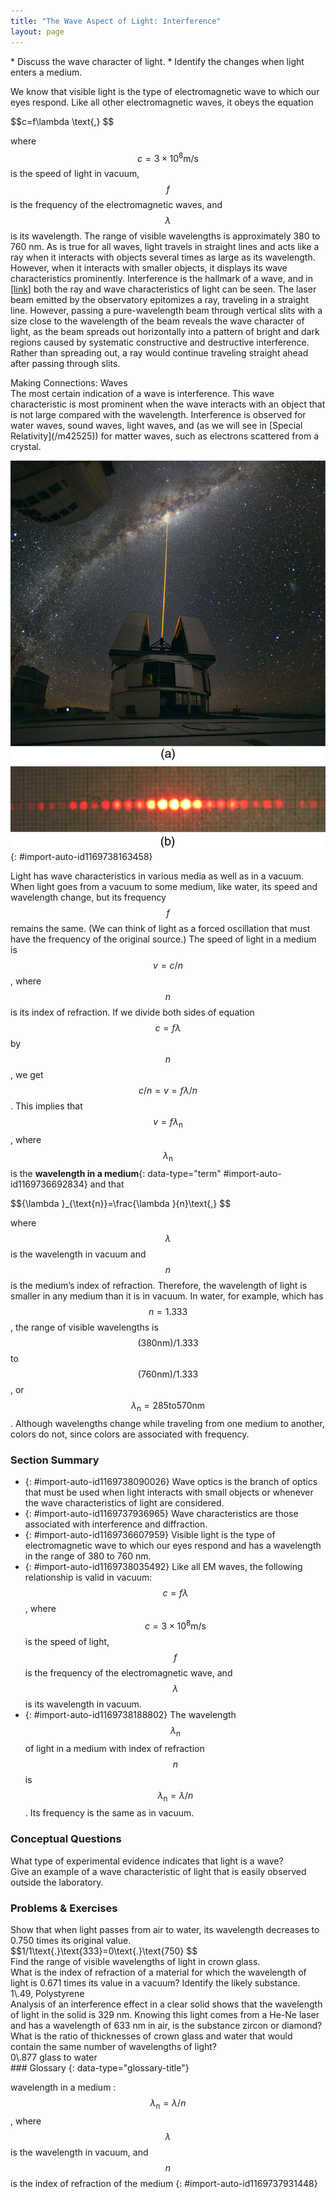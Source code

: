 ```yaml
---
title: "The Wave Aspect of Light: Interference"
layout: page
---
```



<div data-type="abstract" markdown="1">
* Discuss the wave character of light.
* Identify the changes when light enters a medium.

</div>

We know that visible light is the type of electromagnetic wave to which our eyes respond. Like all other electromagnetic waves, it obeys the equation

<div data-type="equation" id="eip-319">
 $$c=f\lambda \text{,} $$
</div>

where  $$c=3×{\text{10}}^{8} \text{m/s} $$
 is the speed of light in vacuum,  $$f $$
 is the frequency of the electromagnetic waves, and  $$\lambda  $$
 is its wavelength. The range of visible wavelengths is approximately 380 to 760 nm. As is true for all waves, light travels in straight lines and acts like a ray when it interacts with objects several times as large as its wavelength. However, when it interacts with smaller objects, it displays its wave characteristics prominently. Interference is the hallmark of a wave, and in [\[link\]](#import-auto-id1169738163458) both the ray and wave characteristics of light can be seen. The laser beam emitted by the observatory epitomizes a ray, traveling in a straight line. However, passing a pure-wavelength beam through vertical slits with a size close to the wavelength of the beam reveals the wave character of light, as the beam spreads out horizontally into a pattern of bright and dark regions caused by systematic constructive and destructive interference. Rather than spreading out, a ray would continue traveling straight ahead after passing through slits.

<div data-type="note" data-has-label="true" data-label="" markdown="1">
<div data-type="title">
Making Connections: Waves
</div>
The most certain indication of a wave is interference. This wave characteristic is most prominent when the wave interacts with an object that is not large compared with the wavelength. Interference is observed for water waves, sound waves, light waves, and (as we will see in [Special Relativity](/m42525)) for matter waves, such as electrons scattered from a crystal.

</div>

 ![Part a of the figure shows a thin bright orange laser beam emitted from an observatory traveling in a straight line up into a starry sky. Part b of the figure shows a horizontal pattern of orange red spots produced when a laser beam has passed through a grid of slits. The central spot is the brightest and the spots get dimmer as you move away from the center..](../resources/Figure_28_01_01a.jpg "(a) The laser beam emitted by an observatory acts like a ray, traveling in a straight line. This laser beam is from the Paranal Observatory of the European Southern Observatory. (credit: Yuri Beletsky, European Southern Observatory) (b) A laser beam passing through a grid of vertical slits produces an interference pattern&#x2014;characteristic of a wave. (credit: Shim'on and Slava Rybka, Wikimedia Commons)"){: #import-auto-id1169738163458}

Light has wave characteristics in various media as well as in a vacuum. When light goes from a vacuum to some medium, like water, its speed and wavelength change, but its frequency  $$f $$
 remains the same. (We can think of light as a forced oscillation that must have the frequency of the original source.) The speed of light in a medium is  $$v=c/n $$
, where  $$n $$
 is its index of refraction. If we divide both sides of equation  $$c=f\lambda  $$
 by  $$n $$
, we get  $$c/n=v=f\lambda /n $$
. This implies that  $$v=f{\lambda }_{\text{n}} $$
, where  $${\lambda }_{\text{n}} $$
 is the **wavelength in a medium**{: data-type="term" #import-auto-id1169736692834} and that

<div data-type="equation" id="eip-272">
 $${\lambda }_{\text{n}}=\frac{\lambda }{n}\text{,} $$
</div>

where  $$\lambda  $$
 is the wavelength in vacuum and  $$n $$
 is the medium’s index of refraction. Therefore, the wavelength of light is smaller in any medium than it is in vacuum. In water, for example, which has  $$n=1\text{.}\text{333} $$
, the range of visible wavelengths is  $$\left(\text{380} \text{nm}\right)\text{/1}\text{.}\text{333} $$
 to  $$\left(\text{760} \text{nm}\right)\text{/1}\text{.}\text{333} $$
, or  $${\lambda }_{\text{n}}=\text{285} \text{to} \text{570} \text{nm} $$
. Although wavelengths change while traveling from one medium to another, colors do not, since colors are associated with frequency.

### Section Summary

* {: #import-auto-id1169738090026} Wave optics is the branch of optics that must be used when light interacts with small objects or whenever the wave characteristics of light are considered.
* {: #import-auto-id1169737936965} Wave characteristics are those associated with interference and diffraction.
* {: #import-auto-id1169736607959} Visible light is the type of electromagnetic wave to which our eyes respond and has a wavelength in the range of 380 to 760 nm.
* {: #import-auto-id1169738035492} Like all EM waves, the following relationship is valid in vacuum:
   $$c=f\lambda  $$
    , where
   $$c=3×{\text{10}}^{8} \text{m/s} $$
    is the speed of light,
   $$f $$
    is the frequency of the electromagnetic wave, and
   $$\lambda  $$
    is its wavelength in vacuum.
* {: #import-auto-id1169738188802} The wavelength
   $${\lambda }_{\text{n}} $$
    of light in a medium with index of refraction
   $$n $$
    is
   $${\lambda }_{\text{n}}=\lambda /n $$
    . Its frequency is the same as in vacuum.

### Conceptual Questions

<div data-type="exercise" data-element-type="conceptual-questions">
<div data-type="problem" markdown="1">
What type of experimental evidence indicates that light is a wave?

</div>
</div>

<div data-type="exercise" data-element-type="conceptual-questions">
<div data-type="problem" markdown="1">
Give an example of a wave characteristic of light that is easily observed outside the laboratory.

</div>
</div>

### Problems &amp; Exercises

<div data-type="exercise" data-element-type="problems-exercises">
<div data-type="problem" markdown="1">
Show that when light passes from air to water, its wavelength decreases to 0.750 times its original value.

</div>
<div data-type="solution" markdown="1">
 $$1/1\text{.}\text{333}=0\text{.}\text{750} $$
</div>
</div>

<div data-type="exercise" data-element-type="problems-exercises">
<div data-type="problem" markdown="1">
Find the range of visible wavelengths of light in crown glass.

</div>
</div>

<div data-type="exercise" data-element-type="problems-exercises">
<div data-type="problem" markdown="1">
What is the index of refraction of a material for which the wavelength of light is 0.671 times its value in a vacuum? Identify the likely substance.

</div>
<div data-type="solution" markdown="1">
1\.49, Polystyrene

</div>
</div>

<div data-type="exercise" data-element-type="problems-exercises">
<div data-type="problem" markdown="1">
Analysis of an interference effect in a clear solid shows that the wavelength of light in the solid is 329 nm. Knowing this light comes from a He-Ne laser and has a wavelength of 633 nm in air, is the substance zircon or diamond?

</div>
</div>

<div data-type="exercise" data-element-type="problems-exercises">
<div data-type="problem" markdown="1">
What is the ratio of thicknesses of crown glass and water that would contain the same number of wavelengths of light?

</div>
<div data-type="solution" markdown="1">
0\.877 glass to water

</div>
</div>

<div data-type="glossary" markdown="1">
### Glossary
{: data-type="glossary-title"}

wavelength in a medium
:  $${\lambda }_{\text{n}}=\lambda /n $$
    , where
   $$\lambda  $$
    is the wavelength in vacuum, and
   $$n $$
    is the index of refraction of the medium
{: #import-auto-id1169737931448}

</div>

